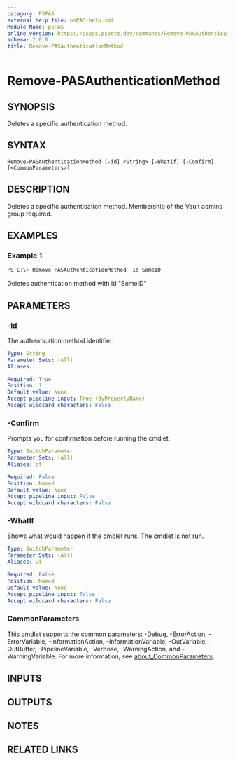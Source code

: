 ```yaml
---
category: PSPAS
external help file: psPAS-help.xml
Module Name: psPAS
online version: https://pspas.pspete.dev/commands/Remove-PASAuthenticationMethod
schema: 2.0.0
title: Remove-PASAuthenticationMethod
---
```


# Remove-PASAuthenticationMethod

## SYNOPSIS
Deletes a specific authentication method.

## SYNTAX

```
Remove-PASAuthenticationMethod [-id] <String> [-WhatIf] [-Confirm] [<CommonParameters>]
```

## DESCRIPTION
Deletes a specific authentication method.
Membership of the Vault admins group required.

## EXAMPLES

### Example 1
```powershell
PS C:\> Remove-PASAuthenticationMethod -id SomeID
```

Deletes authentication method with id "SomeID"

## PARAMETERS

### -id
The authentication method identifier.

```yaml
Type: String
Parameter Sets: (All)
Aliases:

Required: True
Position: 1
Default value: None
Accept pipeline input: True (ByPropertyName)
Accept wildcard characters: False
```

### -Confirm
Prompts you for confirmation before running the cmdlet.

```yaml
Type: SwitchParameter
Parameter Sets: (All)
Aliases: cf

Required: False
Position: Named
Default value: None
Accept pipeline input: False
Accept wildcard characters: False
```

### -WhatIf
Shows what would happen if the cmdlet runs. The cmdlet is not run.

```yaml
Type: SwitchParameter
Parameter Sets: (All)
Aliases: wi

Required: False
Position: Named
Default value: None
Accept pipeline input: False
Accept wildcard characters: False
```

### CommonParameters
This cmdlet supports the common parameters: -Debug, -ErrorAction, -ErrorVariable, -InformationAction, -InformationVariable, -OutVariable, -OutBuffer, -PipelineVariable, -Verbose, -WarningAction, and -WarningVariable. For more information, see [about_CommonParameters](http://go.microsoft.com/fwlink/?LinkID=113216).

## INPUTS

## OUTPUTS

## NOTES

## RELATED LINKS
